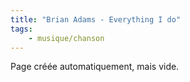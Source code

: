 ```yaml
---
title: "Brian Adams - Everything I do"
tags:
    - musique/chanson
---
```


Page créée automatiquement, mais vide.
